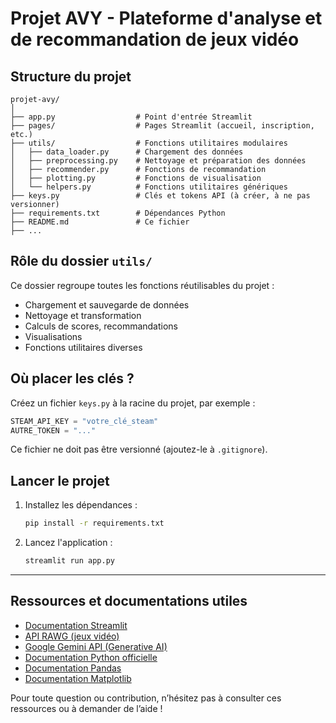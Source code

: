 # Projet AVY - Plateforme d'analyse et de recommandation de jeux vidéo

## Structure du projet

```
projet-avy/
│
├── app.py                  # Point d'entrée Streamlit
├── pages/                  # Pages Streamlit (accueil, inscription, etc.)
├── utils/                  # Fonctions utilitaires modulaires
│   ├── data_loader.py      # Chargement des données
│   ├── preprocessing.py    # Nettoyage et préparation des données
│   ├── recommender.py      # Fonctions de recommandation
│   ├── plotting.py         # Fonctions de visualisation
│   └── helpers.py          # Fonctions utilitaires génériques
├── keys.py                 # Clés et tokens API (à créer, à ne pas versionner)
├── requirements.txt        # Dépendances Python
├── README.md               # Ce fichier
├── ...
```

## Rôle du dossier `utils/`
Ce dossier regroupe toutes les fonctions réutilisables du projet :
- Chargement et sauvegarde de données
- Nettoyage et transformation
- Calculs de scores, recommandations
- Visualisations
- Fonctions utilitaires diverses

## Où placer les clés ?
Créez un fichier `keys.py` à la racine du projet, par exemple :
```python
STEAM_API_KEY = "votre_clé_steam"
AUTRE_TOKEN = "..."
```
Ce fichier ne doit pas être versionné (ajoutez-le à `.gitignore`).

## Lancer le projet
1. Installez les dépendances :
   ```bash
   pip install -r requirements.txt
   ```
2. Lancez l'application :
   ```bash
   streamlit run app.py
   ```

---

## Ressources et documentations utiles

- [Documentation Streamlit](https://docs.streamlit.io/)
- [API RAWG (jeux vidéo)](https://rawg.io/apidocs)
- [Google Gemini API (Generative AI)](https://ai.google.dev/)
- [Documentation Python officielle](https://docs.python.org/3/)
- [Documentation Pandas](https://pandas.pydata.org/docs/)
- [Documentation Matplotlib](https://matplotlib.org/stable/contents.html)

Pour toute question ou contribution, n’hésitez pas à consulter ces ressources ou à demander de l’aide ! 